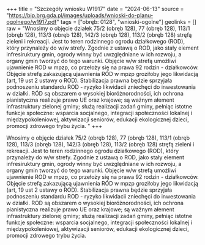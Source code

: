 +++
title = "Szczegóły wniosku W1917"
date = "2024-06-13"
source = "https://bip.brg.gda.pl/images/uploads/wnioski-do-planu-ogolnego/w1917.pdf"
tags = ["obręb: 0128", "wnioski-ogolne"]
geolinks = []
raw = "Wnosimy o objęcie działek 75/2 (obręb 128), 77 (obręb 128), 113/1 (obręb 128), 113/3 (obręb 128), 142/3 (obręb 128), 113/2 (obręb 128) stręfą zieleni i rekreacji. Jest to teren rodzinnego ogrodu działkowego (ROD), który przynależy do w/w strefy. Zgodnie z ustawą o ROD, jako stały eiement infresiruktury gmin, ogrody winny być uwzględniane w ich rozwoju, a organy gmin tworzyć do tego warunki. Objęcie w/w strefą umożliwi ujawnienie ROD w mpzp, co przełoży się na prawa 92 rodzin - działkowców. Objęcie strefą zakazującą ujawnienia RÓD w mpzp groziłoby jego likwidacją (art, 19 ust 2 ustawy o ROD). Stabilizacja prawna będzie sprzyjała podnoszeniu standardu ROD - ryzyko likwidacii zniechęci do inwestowania w działki. RÓD są obszarem o wysokiej bioróżnorodności, ich ochrona pianistyczna realizuje prawo UE oraz krajowe; są ważnym ałement infrastruktury zielonej gminy; służą realizacji zadań gminy, pełniąc istotne funkcje społeczne: wsparcia socjalnego, integracji społeczności lokalnej i międzypokoleniowej, aktywizacji seniorów, edukacji ekologicznej dzieci, promocji zdrowego trybu życia. "
+++

Wnosimy o objęcie działek 75/2 (obręb 128), 77 (obręb 128), 113/1 (obręb 128), 113/3 (obręb 128),
142/3 (obręb 128), 113/2 (obręb 128) stręfą zieleni i rekreacji. Jest to teren rodzinnego ogrodu działkowego (ROD),
który przynależy do w/w strefy. Zgodnie z ustawą o ROD, jako stały eiement infresiruktury gmin, ogrody winny być
uwzględniane w ich rozwoju, a organy gmin tworzyć do tego warunki. Objęcie w/w strefą umożliwi ujawnienie ROD
w mpzp, co przełoży się na prawa 92 rodzin - działkowców. Objęcie strefą zakazującą ujawnienia RÓD w mpzp
groziłoby jego likwidacją (art, 19 ust 2 ustawy o ROD). Stabilizacja prawna będzie sprzyjała podnoszeniu
standardu ROD - ryzyko likwidacii zniechęci do inwestowania w działki. RÓD są obszarem o wysokiej
bioróżnorodności, ich ochrona pianistyczna realizuje prawo UE oraz krajowe; są ważnym ałement infrastruktury
zielonej gminy; służą realizacji zadań gminy, pełniąc istotne funkcje społeczne: wsparcia socjalnego, integracji
społeczności lokalnej i międzypokoleniowej, aktywizacji seniorów, edukacji ekologicznej dzieci, promocji zdrowego
trybu życia.



